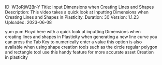 ID: W3oRjW2Br-Y
Title: Input Dimensions when Creating Lines and Shapes
Description: This video takes a quick look at Inputting Dimensions when Creating Lines and Shapes in Plasticity.
Duration: 30
Version: 1.1.23
Uploaded: 2023-06-08

yum yum
Floyd here with a quick look at
inputting Dimensions when creating lines
and shapes in Plasticity when
generating a new line curve you can
press the Tab Key to numerically enter a
value
this option is also available when using
shape creation tools such as the circle
regular polygon
and rectangle tool use this handy
feature for more accurate asset Creation
in plasticity